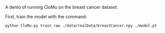 A demo of running CloMu on the breast cancer dataset. 

First, train the model with the command:
```bash
python CloMu.py train raw ./data/realData/breastCancer.npy ./model.pt ./prob.npy ./mutationNames.npy 9  -trainSize 200
```
